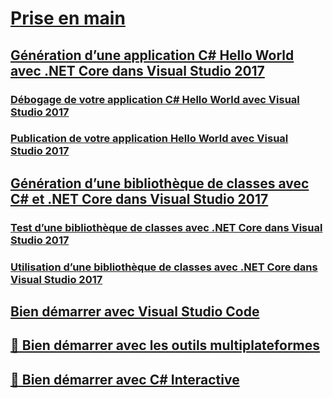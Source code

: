 # [Prise en main](index.md)
## [Génération d’une application C# Hello World avec .NET Core dans Visual Studio 2017](with-visual-studio.md)
### [Débogage de votre application C# Hello World avec Visual Studio 2017](debugging-with-visual-studio-2017.md)
### [Publication de votre application Hello World avec Visual Studio 2017](publishing-with-visual-studio-2017.md)
## [Génération d’une bibliothèque de classes avec C# et .NET Core dans Visual Studio 2017](library-with-visual-studio-2017.md)
### [Test d’une bibliothèque de classes avec .NET Core dans Visual Studio 2017](testing-library-with-visual-studio.md)
### [Utilisation d’une bibliothèque de classes avec .NET Core dans Visual Studio 2017](consuming-library-with-visual-studio-2017.md)
## [Bien démarrer avec Visual Studio Code](with-visual-studio-code.md)
## [🔧 Bien démarrer avec les outils multiplateformes](with-cross-platform-tools.md)
## [🔧 Bien démarrer avec C# Interactive](with-csharp-interactive.md)
